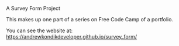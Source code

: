 A Survey Form Project

This makes up one part of a series on Free Code Camp of a portfolio.

You can see the website at: https://andrewkondikdeveloper.github.io/survey_form/
